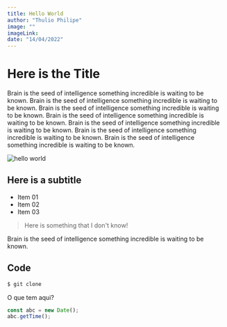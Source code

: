 ```yaml
---
title: Hello World
author: "Thulio Philipe"
image: ""
imageLink:
date: "14/04/2022"
---
```


# Here is the Title

Brain is the seed of intelligence something incredible is waiting to be known. Brain is the seed of intelligence something incredible is waiting to be known. Brain is the seed of intelligence something incredible is waiting to be known. Brain is the seed of intelligence something incredible is waiting to be known. Brain is the seed of intelligence something incredible is waiting to be known. Brain is the seed of intelligence something incredible is waiting to be known. Brain is the seed of intelligence something incredible is waiting to be known.

![hello world](/images/hello-world.jpeg)

## Here is a subtitle

- Item 01
- Item 02
- Item 03

> Here is something that I don't know!

Brain is the seed of intelligence something incredible is waiting to be known.

## Code

```sh
$ git clone
```

O que tem aqui?

```js
const abc = new Date();
abc.getTime();
```
